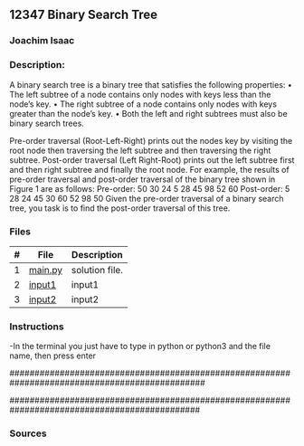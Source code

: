 ## 12347 Binary Search Tree

### Joachim Isaac 

### Description:
A binary search tree is a binary tree that satisfies the following properties:
• The left subtree of a node contains only nodes with keys less than the node’s key.
• The right subtree of a node contains only nodes with keys greater than the node’s key.
• Both the left and right subtrees must also be binary search trees.

Pre-order traversal (Root-Left-Right) prints out the nodes key by visiting the root node then traversing the left subtree and then traversing the right subtree. Post-order traversal (Left Right-Root) prints
out the left subtree first and then right subtree and finally the root node. For example, the results of
pre-order traversal and post-order traversal of the binary tree shown in Figure 1 are as follows:
Pre-order: 50 30 24 5 28 45 98 52 60
Post-order: 5 28 24 45 30 60 52 98 50
Given the pre-order traversal of a binary search tree, you task is to find the post-order traversal of
this tree.


### Files

|   #   | File                        | Description                                                |
| :---: | --------------------------  | ---------------------------------------------------------- |
|   1   | [main.py](./main.py)        | solution file.                                             |
|   2   | [input1](./input1)          | input1                                                     |
|   3   | [input2](./input2)          | input2                                                     |






### Instructions

-In the terminal you just have to type in python or python3 and the file name, then press enter


###############################################################################################



##############################################################################################

### Sources


